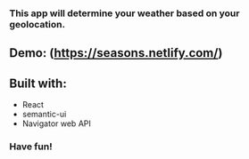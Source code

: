 ### This app will determine your weather based on your geolocation.

## Demo: (https://seasons.netlify.com/)

## Built with:

- React
- semantic-ui
- Navigator web API

### Have fun!

